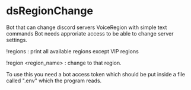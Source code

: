 # dsRegionChange
Bot that can change discord servers VoiceRegion with simple text commands
Bot needs approriate access to be able to change server settings.

!regions : print all available regions except VIP regions

!region <region_name> : change to that region.

To use this you need a bot access token which should be put inside a file called ".env" which the program reads. 
